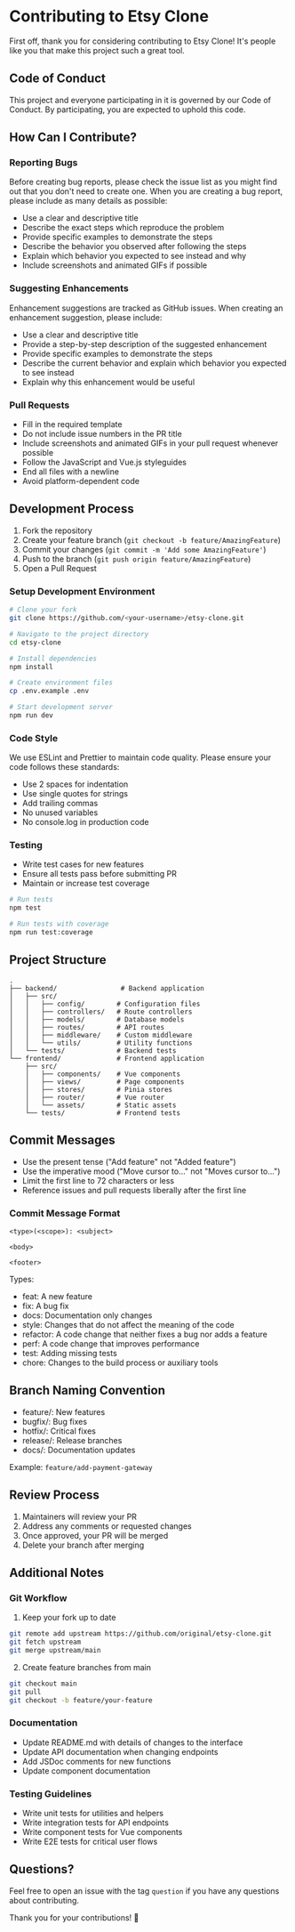 # Contributing to Etsy Clone

First off, thank you for considering contributing to Etsy Clone! It's people like you that make this project such a great tool.

## Code of Conduct

This project and everyone participating in it is governed by our Code of Conduct. By participating, you are expected to uphold this code.

## How Can I Contribute?

### Reporting Bugs

Before creating bug reports, please check the issue list as you might find out that you don't need to create one. When you are creating a bug report, please include as many details as possible:

* Use a clear and descriptive title
* Describe the exact steps which reproduce the problem
* Provide specific examples to demonstrate the steps
* Describe the behavior you observed after following the steps
* Explain which behavior you expected to see instead and why
* Include screenshots and animated GIFs if possible

### Suggesting Enhancements

Enhancement suggestions are tracked as GitHub issues. When creating an enhancement suggestion, please include:

* Use a clear and descriptive title
* Provide a step-by-step description of the suggested enhancement
* Provide specific examples to demonstrate the steps
* Describe the current behavior and explain which behavior you expected to see instead
* Explain why this enhancement would be useful

### Pull Requests

* Fill in the required template
* Do not include issue numbers in the PR title
* Include screenshots and animated GIFs in your pull request whenever possible
* Follow the JavaScript and Vue.js styleguides
* End all files with a newline
* Avoid platform-dependent code

## Development Process

1. Fork the repository
2. Create your feature branch (`git checkout -b feature/AmazingFeature`)
3. Commit your changes (`git commit -m 'Add some AmazingFeature'`)
4. Push to the branch (`git push origin feature/AmazingFeature`)
5. Open a Pull Request

### Setup Development Environment

```bash
# Clone your fork
git clone https://github.com/<your-username>/etsy-clone.git

# Navigate to the project directory
cd etsy-clone

# Install dependencies
npm install

# Create environment files
cp .env.example .env

# Start development server
npm run dev
```

### Code Style

We use ESLint and Prettier to maintain code quality. Please ensure your code follows these standards:

* Use 2 spaces for indentation
* Use single quotes for strings
* Add trailing commas
* No unused variables
* No console.log in production code

### Testing

* Write test cases for new features
* Ensure all tests pass before submitting PR
* Maintain or increase test coverage

```bash
# Run tests
npm test

# Run tests with coverage
npm run test:coverage
```

## Project Structure

```
.
├── backend/                # Backend application
│   ├── src/
│   │   ├── config/        # Configuration files
│   │   ├── controllers/   # Route controllers
│   │   ├── models/        # Database models
│   │   ├── routes/        # API routes
│   │   ├── middleware/    # Custom middleware
│   │   └── utils/         # Utility functions
│   └── tests/             # Backend tests
└── frontend/              # Frontend application
    ├── src/
    │   ├── components/    # Vue components
    │   ├── views/         # Page components
    │   ├── stores/        # Pinia stores
    │   ├── router/        # Vue router
    │   └── assets/        # Static assets
    └── tests/             # Frontend tests
```

## Commit Messages

* Use the present tense ("Add feature" not "Added feature")
* Use the imperative mood ("Move cursor to..." not "Moves cursor to...")
* Limit the first line to 72 characters or less
* Reference issues and pull requests liberally after the first line

### Commit Message Format
```
<type>(<scope>): <subject>

<body>

<footer>
```

Types:
* feat: A new feature
* fix: A bug fix
* docs: Documentation only changes
* style: Changes that do not affect the meaning of the code
* refactor: A code change that neither fixes a bug nor adds a feature
* perf: A code change that improves performance
* test: Adding missing tests
* chore: Changes to the build process or auxiliary tools

## Branch Naming Convention

* feature/: New features
* bugfix/: Bug fixes
* hotfix/: Critical fixes
* release/: Release branches
* docs/: Documentation updates

Example: `feature/add-payment-gateway`

## Review Process

1. Maintainers will review your PR
2. Address any comments or requested changes
3. Once approved, your PR will be merged
4. Delete your branch after merging

## Additional Notes

### Git Workflow

1. Keep your fork up to date
```bash
git remote add upstream https://github.com/original/etsy-clone.git
git fetch upstream
git merge upstream/main
```

2. Create feature branches from main
```bash
git checkout main
git pull
git checkout -b feature/your-feature
```

### Documentation

* Update README.md with details of changes to the interface
* Update API documentation when changing endpoints
* Add JSDoc comments for new functions
* Update component documentation

### Testing Guidelines

* Write unit tests for utilities and helpers
* Write integration tests for API endpoints
* Write component tests for Vue components
* Write E2E tests for critical user flows

## Questions?

Feel free to open an issue with the tag `question` if you have any questions about contributing.

Thank you for your contributions! 🎉